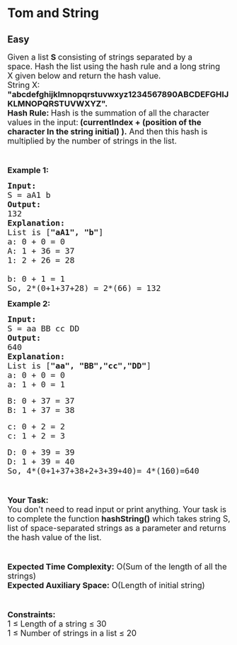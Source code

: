 # Tom and String
## Easy
<div class="problems_problem_content__Xm_eO"><p><span style="font-size:18px">Given a list <strong>S </strong>consisting&nbsp;of strings&nbsp;separated by a space.&nbsp;Hash the list using the hash rule and a long string X&nbsp;given below&nbsp;and return the hash value.<br>
String X: <strong>"abcdefghijklmnopqrstuvwxyz1234567890ABCDEFGHIJKLMNOPQRSTUVWXYZ".</strong></span><br>
<span style="font-size:18px"><strong>Hash Rule:&nbsp;</strong>Hash is the summation of all the character values in the input:<strong>&nbsp;(currentIndex + (position of the character In the string initial) ).</strong>&nbsp;And then this hash is multiplied by the number of strings in the list.</span></p>

<p>&nbsp;</p>

<p><span style="font-size:18px"><strong>Example 1:</strong></span></p>

<pre><span style="font-size:18px"><strong>Input:</strong></span>
<span style="font-size:18px">S = aA1 b</span>
<span style="font-size:18px"><strong>Output:</strong></span>
<span style="font-size:18px">132</span>
<strong><span style="font-size:18px">Explanation: 
</span></strong><span style="font-size:18px">List is [<strong>"aA1", "b"</strong>]</span>
<span style="font-size:18px">a: 0 + 0 = 0
A: 1 + 36 = 37
1: 2 + 26 = 28

b: 0 + 1 = 1</span>
<span style="font-size:18px">So, 2*(0+1+37+28) = 2*(66) = 132</span></pre>

<p><span style="font-size:18px"><strong>Example 2:</strong></span></p>

<pre><span style="font-size:18px"><strong>Input:</strong>
S = aa BB cc DD
<strong>Output:</strong>
640</span>
<span style="font-size:18px"><strong>Explanation: 
</strong>List is [<strong>"aa", "BB","cc","DD"</strong>]</span>
<span style="font-size:18px">a: 0 + 0 = 0
a: 1 + 0 = 1</span>

<span style="font-size:18px">B: 0 + 37 = 37
B: 1 + 37 = 38</span>

<span style="font-size:18px">c: 0 + 2 = 2
c: 1 + 2 = 3</span>

<span style="font-size:18px">D: 0 + 39 = 39
D: 1 + 39 = 40</span>
<span style="font-size:18px">So, 4*(0+1+37+38+2+3+39+40)= 4*(160)=640</span></pre>

<p>&nbsp;</p>

<p><span style="font-size:18px"><strong>Your Task:&nbsp;&nbsp;</strong><br>
You don't need to read input or print anything. Your task is to complete the function&nbsp;<strong>hashString()</strong>&nbsp;which takes string S, list of space-separated strings&nbsp;as a parameter&nbsp;and returns the hash value of the list.</span></p>

<p>&nbsp;</p>

<p><span style="font-size:18px"><strong>Expected Time Complexity:</strong>&nbsp;O(Sum of the length of all the strings)<br>
<strong>Expected Auxiliary Space:</strong>&nbsp;O(Length of initial string)</span></p>

<p>&nbsp;</p>

<p><span style="font-size:18px"><strong>Constraints:</strong><br>
1 ≤ Length of a string ≤ 30<br>
1 ≤ Number of strings in a list ≤ 20</span></p>
</div>